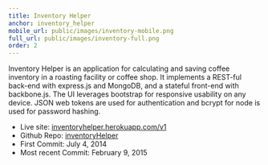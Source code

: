 ```yaml
---
title: Inventory Helper
anchor: inventory_helper
mobile_url: public/images/inventory-mobile.png
full_url: public/images/inventory-full.png
order: 2
---
```

Inventory Helper is an application for calculating and saving coffee inventory 
in a roasting facility or coffee shop. It implements a REST-ful back-end with express.js 
and MongoDB, and a stateful front-end with backbone.js. The UI leverages bootstrap 
for responsive usability on any device. JSON web tokens are used for authentication 
and bcrypt for node is used for password hashing. 

- <span class="gray-title">Live site:</span> [inventoryhelper.herokuapp.com/v1](http://inventoryhelper.herokuapp.com/v1)
- <span class="gray-title">Github Repo:</span> [inventoryHelper](https://github.com/beaudavenport/inventoryHelper)
- <span class="gray-title">First Commit:</span> July 4, 2014
- <span class="gray-title">Most recent Commit:</span> February 9, 2015